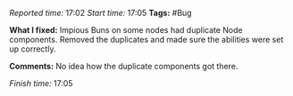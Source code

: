 
*Reported time:* 17:02
*Start time:* 17:05
**Tags:** #Bug 

**What I fixed:**
Impious Buns on some nodes had duplicate Node components. Removed the duplicates and made sure the abilities were set up correctly.

**Comments:**
No idea how the duplicate components got there.

*Finish time:* 17:05